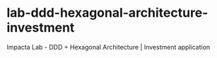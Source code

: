 # lab-ddd-hexagonal-architecture-investment
Impacta Lab - DDD + Hexagonal Architecture | Investment application
